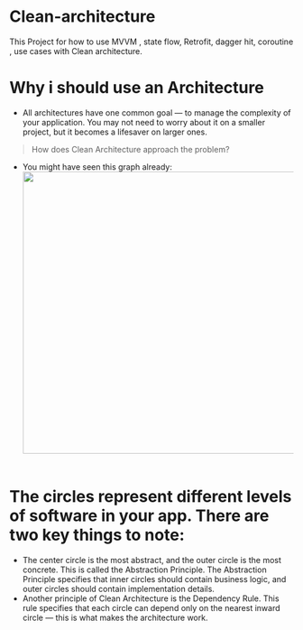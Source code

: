# Clean-architecture
This Project for how to use  MVVM , state flow, Retrofit, dagger hit, coroutine , use cases with Clean architecture.


# Why i should use an Architecture
- All architectures have one common goal — to manage the complexity of your application. You may not need to worry about it on a smaller project, but it becomes a lifesaver on larger ones.

> How does Clean Architecture approach the problem?
- You might have seen this graph already:
<img src="https://user-images.githubusercontent.com/62241386/180656187-7608a0d9-90a2-4736-add6-52e545e106e0.png" width="500" height="500">&nbsp; 

# The circles represent different levels of software in your app. There are two key things to note:
- The center circle is the most abstract, and the outer circle is the most concrete. This is called the Abstraction Principle. The Abstraction Principle specifies that   inner circles should contain business logic, and outer circles should contain implementation details.
- Another principle of Clean Architecture is the Dependency Rule. This rule specifies that each circle can depend only on the nearest inward circle — this is what       makes the architecture work.



  

